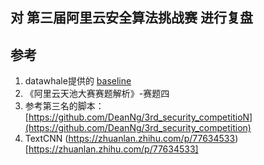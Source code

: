 ## 对 第三届阿里云安全算法挑战赛 进行复盘  

## 参考  
1. datawhale提供的 [baseline](https://github.com/datawhalechina/competition-baseline/tree/master/competition/Tianchi-%E7%AC%AC%E4%B8%89%E5%B1%8A%E9%98%BF%E9%87%8C%E4%BA%91%E5%AE%89%E5%85%A8%E7%AE%97%E6%B3%95%E6%8C%91%E6%88%98%E8%B5%9B)
2. 《阿里云天池大赛赛题解析》-赛题四
3. 参考第三名的脚本： [https://github.com/DeanNg/3rd_security_competitioN](https://github.com/DeanNg/3rd_security_competition)
4. TextCNN (https://zhuanlan.zhihu.com/p/77634533)[https://zhuanlan.zhihu.com/p/77634533]
